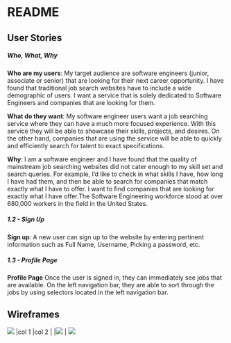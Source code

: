 # README

## User Stories

##### Who, What, Why

**Who are my users**: My target audience are software engineers (junior, associate or senior) that are looking for their next career opportunity.  I have found that traditional job search websites have to include a wide demographic of users.  I want a service that is solely dedicated to Software Engineers and companies that are looking for them.  

**What do they want**:  My software engineer users want a job searching service where they can have a much more focused experience.  With this service they will be able to showcase their skills, projects, and desires.  On the other hand, companies that are using the service will be able to quickly and efficiently search for talent to exact specifications.

**Why**: I am a software engineer and I have found that the quality of mainstream job searching websites did not cater enough to my skill set and search queries.  For example, I’d like to check in what skills I have, how long I have had them, and then be able to search for companies that match exactly what I have to offer.  I want to find companies that are looking for exactly what I have offer.The Software Engineering workforce stood at over 680,000 workers in the field in the United States.  

##### 1.2 - Sign Up 

**Sign up**:  A new user can sign up to the website by entering pertinent information such as Full Name, Username, Picking a password, etc.  

##### 1.3 - Profile Page

**Profile Page** Once the user is signed in, they can immediately see jobs that are available.  On the left navigation bar, they are able to sort through the jobs by using selectors located in the left navigation bar.  

## Wireframes
<img src="https://share.balsamiq.com/c/3KHtfTaRqN7uizXW3atz7v.png" >
|col 1   |col 2    |
|<img src="https://share.balsamiq.com/c/i6Dph9ERL7TeovdpY1F95A.png"> | <img src="https://share.balsamiq.com/c/6gXvjJWP6NBxRbpheauiy9.png">

